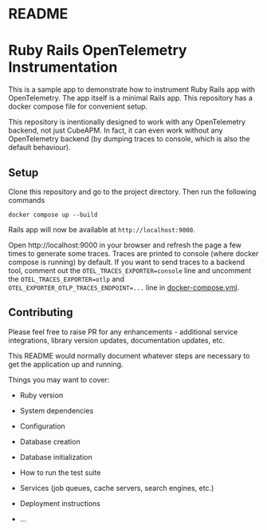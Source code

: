 # README

# Ruby Rails OpenTelemetry Instrumentation

This is a sample app to demonstrate how to instrument Ruby Rails app with OpenTelemetry. The app itself is a minimal Rails app. This repository has a docker compose file for convenient setup.

This repository is inentionally designed to work with any OpenTelemetry backend, not just CubeAPM. In fact, it can even work without any OpenTelemetry backend (by dumping traces to console, which is also the default behaviour).

## Setup

Clone this repository and go to the project directory. Then run the following commands

```
docker compose up --build
```

Rails app will now be available at `http://localhost:9000`.

Open http://localhost:9000 in your browser and refresh the page a few times to generate some traces. Traces are printed to console (where docker compose is running) by default. If you want to send traces to a backend tool, comment out the `OTEL_TRACES_EXPORTER=console` line and uncomment the `OTEL_TRACES_EXPORTER=otlp` and `OTEL_EXPORTER_OTLP_TRACES_ENDPOINT=...` line in [docker-compose.yml](docker-compose.yml).

## Contributing

Please feel free to raise PR for any enhancements - additional service integrations, library version updates, documentation updates, etc.






This README would normally document whatever steps are necessary to get the
application up and running.

Things you may want to cover:

* Ruby version

* System dependencies

* Configuration

* Database creation

* Database initialization

* How to run the test suite

* Services (job queues, cache servers, search engines, etc.)

* Deployment instructions

* ...
